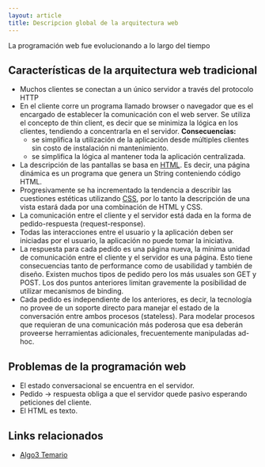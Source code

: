 ```yaml
---
layout: article
title: Descripcion global de la arquitectura web
---
```


La programación web fue evolucionando a lo largo del tiempo

Características de la arquitectura web tradicional
--------------------------------------------------

-   Muchos clientes se conectan a un único servidor a través del protocolo HTTP
-   En el cliente corre un programa llamado browser o navegador que es el encargado de establecer la comunicación con el web server. Se utiliza el concepto de thin client, es decir que se minimiza la lógica en los clientes, tendiendo a concentrarla en el servidor. **Consecuencias:**
    -   se simplifica la utilización de la aplicación desde múltiples clientes sin costo de instalación ni mantenimiento.
    -   se simplifica la lógica al mantener toda la aplicación centralizada.
-   La descripción de las pantallas se basa en [HTML](html.html). Es decir, una página dinámica es un programa que genera un String conteniendo código HTML.
-   Progresivamente se ha incrementado la tendencia a describir las cuestiones estéticas utilizando [CSS](css.html), por lo tanto la descripción de una vista estará dada por una combinación de HTML y CSS.
-   La comunicación entre el cliente y el servidor está dada en la forma de pedido-respuesta (request-response).
-   Todas las interacciones entre el usuario y la aplicación deben ser iniciadas por el usuario, la aplicación no puede tomar la iniciativa.
-   La respuesta para cada pedido es una página nueva, la mínima unidad de comunicación entre el cliente y el servidor es una página. Esto tiene consecuencias tanto de performance como de usabilidad y también de diseño. Existen muchos tipos de pedido pero los más usuales son GET y POST. Los dos puntos anteriores limitan gravemente la posibilidad de utilizar mecanismos de binding.
-   Cada pedido es independiente de los anteriores, es decir, la tecnología no provee de un soporte directo para manejar el estado de la conversación entre ambos procesos (stateless). Para modelar procesos que requieran de una comunicación más poderosa que esa deberán proveerse herramientas adicionales, frecuentemente manipuladas ad-hoc.

Problemas de la programación web
--------------------------------

-   El estado conversacional se encuentra en el servidor.
-   Pedido -&gt; respuesta obliga a que el servidor quede pasivo esperando peticiones del cliente.
-   El HTML es texto.

Links relacionados
------------------

-   [Algo3 Temario](algo3-temario.html)

